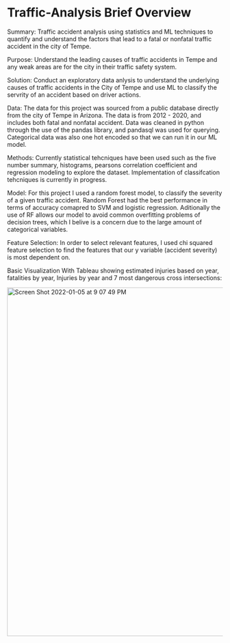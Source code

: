 # Traffic-Analysis Brief Overview
Summary: Traffic accident analysis using statistics and ML techniques to quantify and understand the factors that lead to a fatal or nonfatal traffic accident in the city of Tempe.

Purpose: Understand the leading causes of traffic accidents in Tempe and any weak areas are for the city in their traffic safety system.

Solution: Conduct an exploratory data anlysis to understand the underlying causes of traffic accidents in the City of Tempe and use ML to classify the servrity of an accident based on driver actions.

Data: The data for this project was sourced from a public database directly from the city of Tempe in Arizona. The data is from 2012 - 2020, and includes both fatal and nonfatal accident. Data was cleaned in python through the use of the pandas library, and pandasql was used for querying. Categorical data was also one hot encoded so that we can run it in our ML model.

Methods: Currently statistical tehcniques have been used such as the five number summary, histograms, pearsons correlation coefficient and regression modeling to explore the dataset. Implementation of classifcation tehcniques is currently in progress.

Model: For this project I used a random forest model, to classify the severity of a given traffic accident. Random Forest had the best performance in terms of accuracy comapred to SVM and logistic regression. Aditionally the use of RF allows our model to avoid common overfitting problems of decision trees, which I belive is a concern due to the large amount of categorical variables.

Feature Selection: In order to select relevant features, I used chi squared feature selection to find the features that our y variable (accident severity) is most dependent on. 

Basic Visualization With Tableau showing estimated injuries based on year, fatalities by year, Injuries by year and 7 most dangerous cross intersections:

<img width="813" alt="Screen Shot 2022-01-05 at 9 07 49 PM" src="https://user-images.githubusercontent.com/88412646/148326719-ae1c549f-8839-46e6-9184-bc0c3ae03b77.png">
